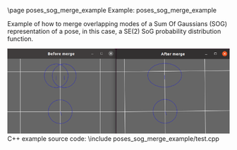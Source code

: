 \page poses_sog_merge_example Example: poses_sog_merge_example


Example of how to merge overlapping modes of a Sum Of Gaussians (SOG) representation of a pose, 
in this case, a SE(2) SoG probability distribution function.



![poses_sog_merge_example screenshot](doc/source/images/poses_sog_merge_example_screenshot.png)
C++ example source code:
\include poses_sog_merge_example/test.cpp
